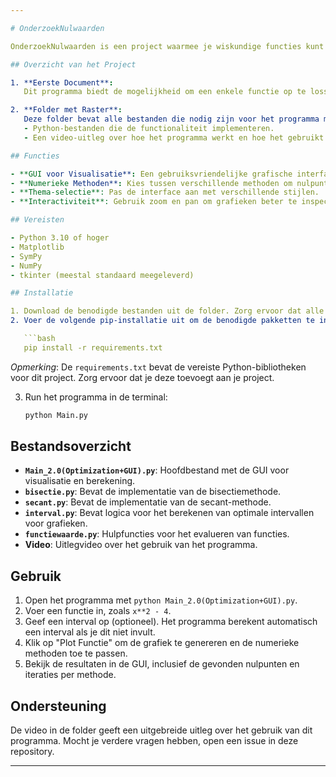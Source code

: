 ```yaml
---

# OnderzoekNulwaarden

OnderzoekNulwaarden is een project waarmee je wiskundige functies kunt analyseren en hun nulpunten kunt berekenen met behulp van verschillende numerieke methoden, waaronder de bisectiemethode, de Newton-Raphson-methode en de secant-methode. Het bevat ook een interactieve grafische gebruikersinterface (GUI) voor het visualiseren van functies en het toepassen van deze methoden.

## Overzicht van het Project

1. **Eerste Document**:  
   Dit programma biedt de mogelijkheid om een enkele functie op te lossen voor één nulpunt. Gebruikers kunnen kiezen welke numerieke methode (bisectie, Newton-Raphson of secant) ze willen gebruiken.

2. **Folder met Raster**:  
   Deze folder bevat alle bestanden die nodig zijn voor het programma met de rastermethode, inclusief:
   - Python-bestanden die de functionaliteit implementeren.
   - Een video-uitleg over hoe het programma werkt en hoe het gebruikt kan worden.

## Functies

- **GUI voor Visualisatie**: Een gebruiksvriendelijke grafische interface waarin je een functie kunt invoeren, een interval kunt opgeven en de nulpunten visueel kunt bekijken.  
- **Numerieke Methoden**: Kies tussen verschillende methoden om nulpunten te berekenen.  
- **Thema-selectie**: Pas de interface aan met verschillende stijlen.  
- **Interactiviteit**: Gebruik zoom en pan om grafieken beter te inspecteren.

## Vereisten

- Python 3.10 of hoger
- Matplotlib
- SymPy
- NumPy
- tkinter (meestal standaard meegeleverd)

## Installatie

1. Download de benodigde bestanden uit de folder. Zorg ervoor dat alle bestanden in dezelfde directory staan.
2. Voer de volgende pip-installatie uit om de benodigde pakketten te installeren:

   ```bash
   pip install -r requirements.txt
   ```

   *Opmerking*: De `requirements.txt` bevat de vereiste Python-bibliotheken voor dit project. Zorg ervoor dat je deze toevoegt aan je project.

3. Run het programma in de terminal:

   ```bash
   python Main.py
   ```

## Bestandsoverzicht

- **`Main_2.0(Optimization+GUI).py`**: Hoofdbestand met de GUI voor visualisatie en berekening.
- **`bisectie.py`**: Bevat de implementatie van de bisectiemethode.
- **`secant.py`**: Bevat de implementatie van de secant-methode.
- **`interval.py`**: Bevat logica voor het berekenen van optimale intervallen voor grafieken.
- **`functiewaarde.py`**: Hulpfuncties voor het evalueren van functies.
- **Video**: Uitlegvideo over het gebruik van het programma.

## Gebruik

1. Open het programma met `python Main_2.0(Optimization+GUI).py`.
2. Voer een functie in, zoals `x**2 - 4`.
3. Geef een interval op (optioneel). Het programma berekent automatisch een interval als je dit niet invult.
4. Klik op "Plot Functie" om de grafiek te genereren en de numerieke methoden toe te passen.
5. Bekijk de resultaten in de GUI, inclusief de gevonden nulpunten en iteraties per methode.

## Ondersteuning

De video in de folder geeft een uitgebreide uitleg over het gebruik van dit programma. Mocht je verdere vragen hebben, open een issue in deze repository.

---
```


